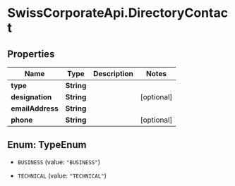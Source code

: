 # SwissCorporateApi.DirectoryContact

## Properties
Name | Type | Description | Notes
------------ | ------------- | ------------- | -------------
**type** | **String** |  | 
**designation** | **String** |  | [optional] 
**emailAddress** | **String** |  | 
**phone** | **String** |  | [optional] 


<a name="TypeEnum"></a>
## Enum: TypeEnum


* `BUSINESS` (value: `"BUSINESS"`)

* `TECHNICAL` (value: `"TECHNICAL"`)




